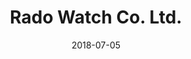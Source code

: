 ﻿---
title:          "Rado Watch Co. Ltd."
date:           "2018-07-05"
draft:          false
robotsExclude:  true
forceNowrap:    false
---
